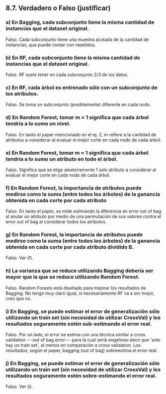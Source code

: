 ## 8.7. Verdadero o Falso (justificar)

### a) En Bagging, cada subconjunto tiene la misma cantidad de instancias que el dataset original.

Falso. Cada subconjunto tiene una muestra acotada de la cantidad de instancias, que puede contar con repetidos.

### b) En RF, cada subconjunto tiene la misma cantidad de instancias que el dataset original.

Falso. RF suele tener en cada subconjunto 2/3 de los datos.

### c) En RF, cada árbol es entrenado sólo con un subconjunto de los atributos.

Falso. Se toma un subconjunto (posiblemente) diferente en cada nodo.

### d) En Random Forest, tomar m = 1 significa que cada árbol tendría a lo sumo un nivel.

Falso. En tanto el paper mencionado en el ej. 2, $m$ refiere a la cantidad de atributos a considerar al evaluar el mejor corte en cada nodo de cada árbol.

### e) En Random Forest, tomar m = 1 significa que cada árbol tendría a lo sumo un atributo en todo el árbol.

Falso. Significa que se elige aleatoriamente $1$ solo atributo a considerar al evaluar el mejor corte en cada nodo de cada árbol.

### f) En Random Forest, la importancia de atributos puede medirse como la suma (entre todos los árboles) de la ganancia obtenida en cada corte por cada atributo

Falso. En tanto el paper, se mide estimando la diferencia en error out of bag al anular un atributo por medio de una permutación de sus valores contra el error out of bag al considerar todos los atributos. 

### g) En Random Forest, la importancia de atributos puede medirse como la suma (entre todos los árboles) de la ganancia obtenida en cada corte por cada atributo dividido B.

Falso. Ver (f).

### h) La varianza que se reduce utilizando Bagging debería ser mayor que la que se reduce utilizando Random Forest.

Falso. Random Forests está diseñado para mejorar los resultados de Bagging. No tengo muy claro igual, si necesariamente RF va a ser mejor, creo que no.

### i) En Bagging, se puede estimar el error de generalización sólo utilizando un train set (sin necesidad de utilizar CrossVal) y los resultados seguramente estén sub-estimando el error real.

Falso. Por un lado, el error se estima con una técnica similar a cross validation ---out of bag error--- para la cual sería engañoso decir que 'solo hay un train set', al menos en comparación a cross validation. Los resultados, según el paper, bagging (out of bag) sobreestima el error real.

### j) En Bagging, se puede estimar el error de generalización sólo utilizando un train set (sin necesidad de utilizar CrossVal) y los resultados seguramente estén sobre-estimando el error real.

Falso. Ver (i).
